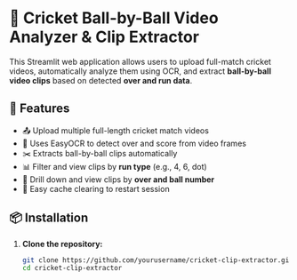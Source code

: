 # 🏏 Cricket Ball-by-Ball Video Analyzer & Clip Extractor

This Streamlit web application allows users to upload full-match cricket videos, automatically analyze them using OCR, and extract **ball-by-ball video clips** based on detected **over and run data**.

## 🚀 Features

- 📤 Upload multiple full-length cricket match videos
- 🧠 Uses EasyOCR to detect over and score from video frames
- ✂️ Extracts ball-by-ball clips automatically
- 📊 Filter and view clips by **run type** (e.g., 4, 6, dot)
- 🎯 Drill down and view clips by **over and ball number**
- 🧹 Easy cache clearing to restart session

## 📦 Installation

1. **Clone the repository:**

   ```bash
   git clone https://github.com/yourusername/cricket-clip-extractor.git
   cd cricket-clip-extractor
